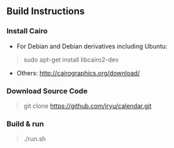 ## Build Instructions ##

### Install Cairo ###
* For Debian and Debian derivatives including Ubuntu:
> sudo apt-get install libcairo2-dev
* Others:
http://cairographics.org/download/

### Download Source Code ###
> git clone https://github.com/jryu/calendar.git

### Build & run
> ./run.sh
